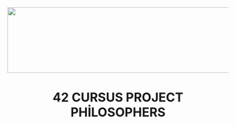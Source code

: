 <img src="https://i.imgur.com/TvlDmPS.png" width="1500" height="150">
<div align="center">
  <h1>42 CURSUS PROJECT PHİLOSOPHERS</h1>
</div>
